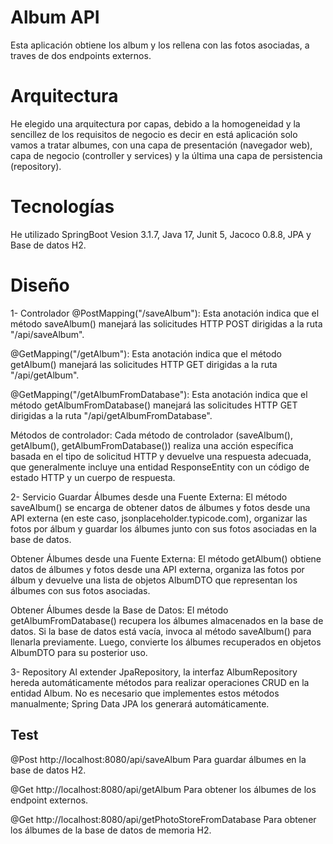 # Album API

Esta aplicación obtiene los album y los rellena con las fotos asociadas, a traves de dos endpoints externos.

# Arquitectura

He elegido una arquitectura por capas, debido a la homogeneidad y la sencillez de los requisitos de negocio es decir en está aplicación solo vamos a tratar albumes, con una capa de presentación (navegador web), capa de negocio (controller y services) y la última una capa de persistencia (repository).

# Tecnologías
He utilizado SpringBoot Vesion 3.1.7, Java 17, Junit 5, Jacoco 0.8.8, JPA y Base de datos H2.

# Diseño
1- Controlador
@PostMapping("/saveAlbum"): Esta anotación indica que el método saveAlbum() manejará las solicitudes HTTP POST dirigidas a la ruta "/api/saveAlbum".

@GetMapping("/getAlbum"): Esta anotación indica que el método getAlbum() manejará las solicitudes HTTP GET dirigidas a la ruta "/api/getAlbum".

@GetMapping("/getAlbumFromDatabase"): Esta anotación indica que el método getAlbumFromDatabase() manejará las solicitudes HTTP GET dirigidas a la ruta "/api/getAlbumFromDatabase".

Métodos de controlador: Cada método de controlador (saveAlbum(), getAlbum(), getAlbumFromDatabase()) realiza una acción específica basada en el tipo de solicitud HTTP y devuelve una respuesta adecuada, que generalmente incluye una entidad ResponseEntity con un código de estado HTTP y un cuerpo de respuesta.

2- Servicio
Guardar Álbumes desde una Fuente Externa: El método saveAlbum() se encarga de obtener datos de álbumes y fotos desde una API externa (en este caso, jsonplaceholder.typicode.com), organizar las fotos por álbum y guardar los álbumes junto con sus fotos asociadas en la base de datos.

Obtener Álbumes desde una Fuente Externa: El método getAlbum() obtiene datos de álbumes y fotos desde una API externa, organiza las fotos por álbum y devuelve una lista de objetos AlbumDTO que representan los álbumes con sus fotos asociadas.

Obtener Álbumes desde la Base de Datos: El método getAlbumFromDatabase() recupera los álbumes almacenados en la base de datos. Si la base de datos está vacía, invoca al método saveAlbum() para llenarla previamente. Luego, convierte los álbumes recuperados en objetos AlbumDTO para su posterior uso.

3- Repository
Al extender JpaRepository, la interfaz AlbumRepository hereda automáticamente métodos para realizar operaciones CRUD en la entidad Album. No es necesario que implementes estos métodos manualmente; Spring Data JPA los generará automáticamente.

## Test

@Post http://localhost:8080/api/saveAlbum
Para guardar álbumes en la base de datos H2.

@Get http://localhost:8080/api/getAlbum
Para obtener los álbumes de los endpoint externos.

@Get http://localhost:8080/api/getPhotoStoreFromDatabase
Para obtener los álbumes de la base de datos de memoria H2.


